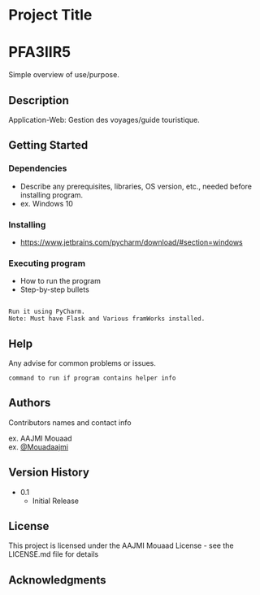 # Project Title

# PFA3IIR5

Simple overview of use/purpose.

## Description

Application-Web: Gestion des voyages/guide touristique.

## Getting Started

### Dependencies

* Describe any prerequisites, libraries, OS version, etc., needed before installing program.
* ex. Windows 10

### Installing

* https://www.jetbrains.com/pycharm/download/#section=windows

### Executing program

* How to run the program
* Step-by-step bullets
```

Run it using PyCharm.
Note: Must have Flask and Various framWorks installed.
```

## Help

Any advise for common problems or issues.
```
command to run if program contains helper info
```

## Authors

Contributors names and contact info

ex. AAJMI Mouaad  
ex. [@Mouadaajmi](https://twitter.com/Mouadaajmi)

## Version History
* 0.1
    * Initial Release

## License

This project is licensed under the AAJMI Mouaad License - see the LICENSE.md file for details

## Acknowledgments
